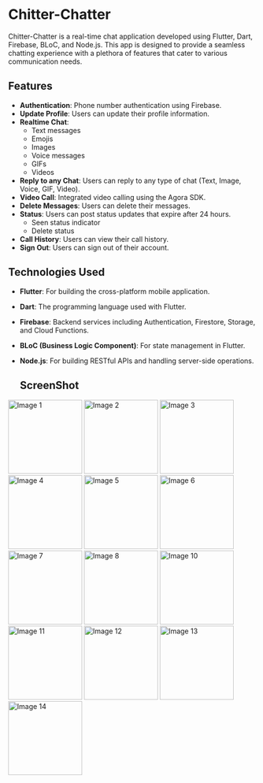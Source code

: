 # Chitter-Chatter

Chitter-Chatter is a real-time chat application developed using Flutter, Dart, Firebase, BLoC, and Node.js. This app is designed to provide a seamless chatting experience with a plethora of features that cater to various communication needs.

## Features

- **Authentication**: Phone number authentication using Firebase.
- **Update Profile**: Users can update their profile information.
- **Realtime Chat**:
  - Text messages
  - Emojis
  - Images
  - Voice messages
  - GIFs
  - Videos
- **Reply to any Chat**: Users can reply to any type of chat (Text, Image, Voice, GIF, Video).
- **Video Call**: Integrated video calling using the Agora SDK.
- **Delete Messages**: Users can delete their messages.
- **Status**: Users can post status updates that expire after 24 hours.
  - Seen status indicator
  - Delete status
- **Call History**: Users can view their call history.
- **Sign Out**: Users can sign out of their account.

## Technologies Used

- **Flutter**: For building the cross-platform mobile application.
- **Dart**: The programming language used with Flutter.
- **Firebase**: Backend services including Authentication, Firestore, Storage, and Cloud Functions.
- **BLoC (Business Logic Component)**: For state management in Flutter.
- **Node.js**: For building RESTful APIs and handling server-side operations.

  ## ScreenShot
<!-- Resize images using HTML -->
<img src="https://github.com/user-attachments/assets/53815e0e-1128-4f7e-a732-08061e608c98" alt="Image 1" width="150">
<img src="https://github.com/user-attachments/assets/4b6c3aa8-3ca0-4b9e-be17-1194efd4a38e" alt="Image 2" width="150">
<img src="https://github.com/user-attachments/assets/6f8cb5ee-fa52-4555-a9a1-e6aa6f7d52c2" alt="Image 3" width="150">
<img src="https://github.com/user-attachments/assets/3e6d5a17-e66f-4a07-945e-0c75b6de7769" alt="Image 4" width="150">
<img src="https://github.com/user-attachments/assets/80df9fb1-fac6-41d3-8897-8588c7ef3441" alt="Image 5" width="150">
<img src="https://github.com/user-attachments/assets/60fcc66f-5228-4d0a-9edb-4de3df65bdd8" alt="Image 6" width="150">
<img src="https://github.com/user-attachments/assets/96ed33fe-43c9-4a45-a100-1bb362fe92c6" alt="Image 7" width="150">
<img src="https://github.com/user-attachments/assets/dd5402b6-11b4-4a90-b555-d126a3d0195c" alt="Image 8" width="150">
<img src="https://github.com/user-attachments/assets/a37b98a3-99cb-4888-95e9-7e6645c08582" alt="Image 10" width="150">
<img src="https://github.com/user-attachments/assets/b2dae2d8-c0a7-4a52-9b88-eb2091768bcc" alt="Image 11" width="150">
<img src="https://github.com/user-attachments/assets/229c4be1-aca1-4096-8b2e-ba86588b3add" alt="Image 12" width="150">
<img src="https://github.com/user-attachments/assets/4b0e01a9-83fd-40a2-ab42-0963fc5d0ebf" alt="Image 13" width="150">
<img src="https://github.com/user-attachments/assets/de0c940b-fcbe-47be-9254-723d5807ba39" alt="Image 14" width="150">



